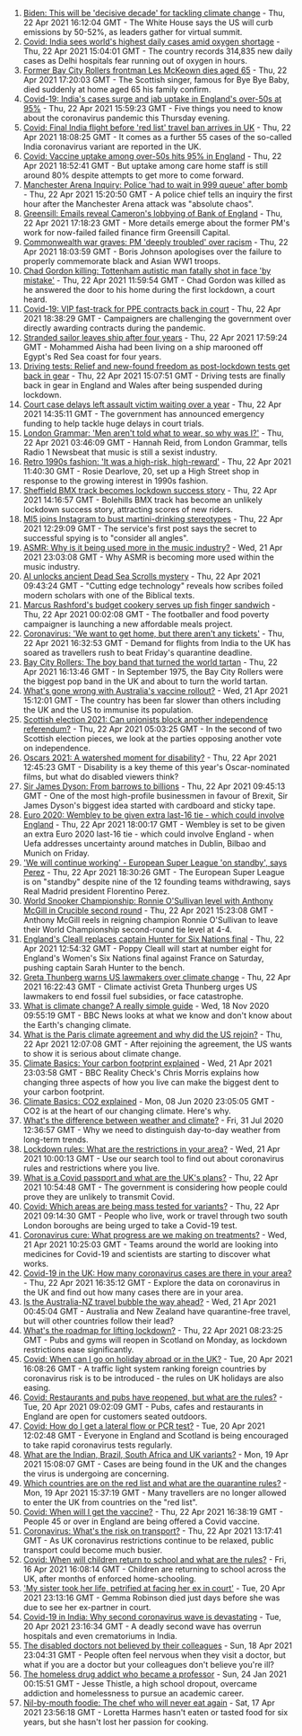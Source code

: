 1. [Biden: This will be 'decisive decade' for tackling climate change](https://www.bbc.co.uk/news/science-environment-56837927) - Thu, 22 Apr 2021 16:12:04 GMT - The White House says the US will curb emissions by 50-52%, as leaders gather for virtual summit.
2. [Covid: India sees world's highest daily cases amid oxygen shortage](https://www.bbc.co.uk/news/world-asia-india-56826645) - Thu, 22 Apr 2021 15:04:01 GMT - The country records 314,835 new daily cases as Delhi hospitals fear running out of oxygen in hours.
3. [Former Bay City Rollers frontman Les McKeown dies aged 65](https://www.bbc.co.uk/news/entertainment-arts-56848233) - Thu, 22 Apr 2021 17:20:03 GMT - The Scottish singer, famous for Bye Bye Baby, died suddenly at home aged 65 his family confirm.
4. [Covid-19: India's cases surge and jab uptake in England's over-50s at 95%](https://www.bbc.co.uk/news/uk-56844943) - Thu, 22 Apr 2021 15:59:23 GMT - Five things you need to know about the coronavirus pandemic this Thursday evening.
5. [Covid: Final India flight before 'red list' travel ban arrives in UK](https://www.bbc.co.uk/news/uk-56848006) - Thu, 22 Apr 2021 18:08:25 GMT - It comes as a further 55 cases of the so-called India coronavirus variant are reported in the UK.
6. [Covid: Vaccine uptake among over-50s hits 95% in England](https://www.bbc.co.uk/news/health-56849874) - Thu, 22 Apr 2021 18:52:41 GMT - But uptake among care home staff is still around 80% despite attempts to get more to come forward.
7. [Manchester Arena Inquiry: Police 'had to wait in 999 queue' after bomb](https://www.bbc.co.uk/news/uk-england-manchester-56845557) - Thu, 22 Apr 2021 15:20:50 GMT - A police chief tells an inquiry the first hour after the Manchester Arena attack was "absolute chaos".
8. [Greensill: Emails reveal Cameron's lobbying of Bank of England](https://www.bbc.co.uk/news/uk-politics-56843359) - Thu, 22 Apr 2021 17:18:23 GMT - More details emerge about the former PM's work for now-failed failed finance firm Greensill Capital.
9. [Commonwealth war graves: PM 'deeply troubled' over racism](https://www.bbc.co.uk/news/uk-56840131) - Thu, 22 Apr 2021 18:03:59 GMT - Boris Johnson apologises over the failure to properly commemorate black and Asian WW1 troops.
10. [Chad Gordon killing: Tottenham autistic man fatally shot in face 'by mistake'](https://www.bbc.co.uk/news/uk-england-london-56846998) - Thu, 22 Apr 2021 11:59:54 GMT - Chad Gordon was killed as he answered the door to his home during the first lockdown, a court heard.
11. [Covid-19: VIP fast-track for PPE contracts back in court](https://www.bbc.co.uk/news/uk-56851877) - Thu, 22 Apr 2021 18:38:29 GMT - Campaigners are challenging the government over directly awarding contracts during the pandemic.
12. [Stranded sailor leaves ship after four years](https://www.bbc.co.uk/news/world-middle-east-56842506) - Thu, 22 Apr 2021 17:59:24 GMT - Mohammed Aisha had been living on a ship marooned off Egypt's Red Sea coast for four years.
13. [Driving tests: Relief and new-found freedom as post-lockdown tests get back in gear](https://www.bbc.co.uk/news/newsbeat-56847378) - Thu, 22 Apr 2021 15:07:51 GMT - Driving tests are finally back in gear in England and Wales after being suspended during lockdown.
14. [Court case delays left assault victim waiting over a year](https://www.bbc.co.uk/news/uk-56765175) - Thu, 22 Apr 2021 14:35:11 GMT - The government has announced emergency funding to help tackle huge delays in court trials.
15. [London Grammar: 'Men aren't told what to wear, so why was I?'](https://www.bbc.co.uk/news/newsbeat-56800957) - Thu, 22 Apr 2021 03:46:09 GMT - Hannah Reid, from London Grammar, tells Radio 1 Newsbeat that music is still a sexist industry.
16. [Retro 1990s fashion: 'It was a high-risk, high-reward'](https://www.bbc.co.uk/news/uk-england-norfolk-56847088) - Thu, 22 Apr 2021 11:40:30 GMT - Rosie Dearlove, 20, set up a High Street shop in response to the growing interest in 1990s fashion.
17. [Sheffield BMX track becomes lockdown success story](https://www.bbc.co.uk/news/uk-england-south-yorkshire-56814250) - Thu, 22 Apr 2021 14:16:57 GMT - Bolehills BMX track has become an unlikely lockdown success story, attracting scores of new riders.
18. [MI5 joins Instagram to bust martini-drinking stereotypes](https://www.bbc.co.uk/news/uk-56840811) - Thu, 22 Apr 2021 12:29:09 GMT - The service's first post says the secret to successful spying is to "consider all angles".
19. [ASMR: Why is it being used more in the music industry?](https://www.bbc.co.uk/news/entertainment-arts-56837707) - Wed, 21 Apr 2021 23:03:08 GMT - Why ASMR is becoming more used within the music industry.
20. [AI unlocks ancient Dead Sea Scrolls mystery](https://www.bbc.co.uk/news/world-middle-east-56842712) - Thu, 22 Apr 2021 09:43:24 GMT - "Cutting edge technology" reveals how scribes foiled modern scholars with one of the Biblical texts.
21. [Marcus Rashford's budget cookery serves up fish finger sandwich](https://www.bbc.co.uk/news/education-56825700) - Thu, 22 Apr 2021 00:02:08 GMT - The footballer and food poverty campaigner is launching a new affordable meals project.
22. [Coronavirus: 'We want to get home, but there aren't any tickets'](https://www.bbc.co.uk/news/business-56846968) - Thu, 22 Apr 2021 16:32:53 GMT - Demand for flights from India to the UK has soared as travellers rush to beat Friday's quarantine deadline.
23. [Bay City Rollers: The boy band that turned the world tartan](https://www.bbc.co.uk/news/uk-scotland-56847111) - Thu, 22 Apr 2021 16:13:46 GMT - In September 1975, the Bay City Rollers were the biggest pop band in the UK and about to turn the world tartan.
24. [What's gone wrong with Australia's vaccine rollout?](https://www.bbc.co.uk/news/world-australia-56825920) - Wed, 21 Apr 2021 15:12:01 GMT - The country has been far slower than others including the UK and the US to immunise its population.
25. [Scottish election 2021: Can unionists block another independence referendum?](https://www.bbc.co.uk/news/uk-scotland-scotland-politics-56835961) - Thu, 22 Apr 2021 05:03:25 GMT - In the second of two Scottish election pieces, we look at the parties opposing another vote on independence.
26. [Oscars 2021: A watershed moment for disability?](https://www.bbc.co.uk/news/entertainment-arts-56825190) - Thu, 22 Apr 2021 12:45:23 GMT - Disability is a key theme of this year's Oscar-nominated films, but what do disabled viewers think?
27. [Sir James Dyson: From barrows to billions](https://www.bbc.co.uk/news/business-46149743) - Thu, 22 Apr 2021 09:45:13 GMT - One of the most high-profile businessmen in favour of Brexit, Sir James Dyson's biggest idea started with cardboard and sticky tape.
28. [Euro 2020: Wembley to be given extra last-16 tie - which could involve England](https://www.bbc.co.uk/sport/football/56852135) - Thu, 22 Apr 2021 18:00:17 GMT - Wembley is set to be given an extra Euro 2020 last-16 tie - which could involve England - when Uefa addresses uncertainty around matches in Dublin, Bilbao and Munich on Friday.
29. ['We will continue working' - European Super League 'on standby', says Perez](https://www.bbc.co.uk/sport/football/56842442) - Thu, 22 Apr 2021 18:30:26 GMT - The European Super League is on "standby" despite nine of the 12 founding teams withdrawing, says Real Madrid president Florentino Perez.
30. [World Snooker Championship: Ronnie O'Sullivan level with Anthony McGill in Crucible second round](https://www.bbc.co.uk/sport/snooker/56838605) - Thu, 22 Apr 2021 15:23:08 GMT - Anthony McGill reels in reigning champion Ronnie O'Sullivan to leave their World Championship second-round tie level at 4-4.
31. [England's Cleall replaces captain Hunter for Six Nations final](https://www.bbc.co.uk/sport/rugby-union/56842952) - Thu, 22 Apr 2021 12:54:32 GMT - Poppy Cleall will start at number eight for England's Women's Six Nations final against France on Saturday, pushing captain Sarah Hunter to the bench.
32. [Greta Thunberg warns US lawmakers over climate change](https://www.bbc.co.uk/news/world-us-canada-56851915) - Thu, 22 Apr 2021 16:22:43 GMT - Climate activist Greta Thunberg urges US lawmakers to end fossil fuel subsidies, or face catastrophe.
33. [What is climate change? A really simple guide](https://www.bbc.co.uk/news/science-environment-24021772) - Wed, 18 Nov 2020 09:55:19 GMT - BBC News looks at what we know and don't know about the Earth's changing climate.
34. [What is the Paris climate agreement and why did the US rejoin?](https://www.bbc.co.uk/news/science-environment-35073297) - Thu, 22 Apr 2021 12:07:08 GMT - After rejoining the agreement, the US wants to show it is serious about climate change.
35. [Climate Basics: Your carbon footprint explained](https://www.bbc.co.uk/news/science-environment-56822950) - Wed, 21 Apr 2021 23:03:58 GMT - BBC Reality Check's Chris Morris explains how changing three aspects of how you live can make the biggest dent to your carbon footprint.
36. [Climate Basics: CO2 explained](https://www.bbc.co.uk/news/science-environment-52926683) - Mon, 08 Jun 2020 23:05:05 GMT - CO2 is at the heart of our changing climate. Here's why.
37. [What's the difference between weather and climate?](https://www.bbc.co.uk/news/science-environment-53608338) - Fri, 31 Jul 2020 12:36:57 GMT - Why we need to distinguish day-to-day weather from long-term trends.
38. [Lockdown rules: What are the restrictions in your area?](https://www.bbc.co.uk/news/uk-54373904) - Wed, 21 Apr 2021 10:00:13 GMT - Use our search tool to find out about coronavirus rules and restrictions where you live.
39. [What is a Covid passport and what are the UK's plans?](https://www.bbc.co.uk/news/explainers-55718553) - Thu, 22 Apr 2021 10:54:48 GMT - The government is considering how people could prove they are unlikely to transmit Covid.
40. [Covid: Which areas are being mass tested for variants?](https://www.bbc.co.uk/news/explainers-54872039) - Thu, 22 Apr 2021 09:14:30 GMT - People who live, work or travel through two south London boroughs are being urged to take a Covid-19 test.
41. [Coronavirus cure: What progress are we making on treatments?](https://www.bbc.co.uk/news/health-52354520) - Wed, 21 Apr 2021 10:25:03 GMT - Teams around the world are looking into medicines for Covid-19 and scientists are starting to discover what works.
42. [Covid-19 in the UK: How many coronavirus cases are there in your area?](https://www.bbc.co.uk/news/uk-51768274) - Thu, 22 Apr 2021 16:35:12 GMT - Explore the data on coronavirus in the UK and find out how many cases there are in your area.
43. [Is the Australia-NZ travel bubble the way ahead?](https://www.bbc.co.uk/news/business-56796943) - Wed, 21 Apr 2021 00:45:04 GMT - Australia and New Zealand have quarantine-free travel, but will other countries follow their lead?
44. [What's the roadmap for lifting lockdown?](https://www.bbc.co.uk/news/explainers-52530518) - Thu, 22 Apr 2021 08:23:25 GMT - Pubs and gyms will reopen in Scotland on Monday, as lockdown restrictions ease significantly.
45. [Covid: When can I go on holiday abroad or in the UK?](https://www.bbc.co.uk/news/explainers-52646738) - Tue, 20 Apr 2021 16:08:26 GMT - A traffic light system ranking foreign countries by coronavirus risk is to be introduced - the rules on UK holidays are also easing.
46. [Covid: Restaurants and pubs have reopened, but what are the rules?](https://www.bbc.co.uk/news/business-52977388) - Tue, 20 Apr 2021 09:02:09 GMT - Pubs, cafes and restaurants in England are open for customers seated outdoors.
47. [Covid: How do I get a lateral flow or PCR test?](https://www.bbc.co.uk/news/health-51943612) - Tue, 20 Apr 2021 12:02:48 GMT - Everyone in England and Scotland is being encouraged to take rapid coronavirus tests regularly.
48. [What are the Indian, Brazil, South Africa and UK variants?](https://www.bbc.co.uk/news/health-55659820) - Mon, 19 Apr 2021 15:08:07 GMT - Cases are being found in the UK and the changes the virus is undergoing are concerning.
49. [Which countries are on the red list and what are the quarantine rules?](https://www.bbc.co.uk/news/explainers-52544307) - Mon, 19 Apr 2021 15:37:19 GMT - Many travellers are no longer allowed to enter the UK from countries on the "red list".
50. [Covid: When will I get the vaccine?](https://www.bbc.co.uk/news/health-55045639) - Thu, 22 Apr 2021 16:38:19 GMT - People 45 or over in England are being offered a Covid vaccine.
51. [Coronavirus: What's the risk on transport?](https://www.bbc.co.uk/news/health-51736185) - Thu, 22 Apr 2021 13:17:41 GMT - As UK coronavirus restrictions continue to be relaxed, public transport could become much busier.
52. [Covid: When will children return to school and what are the rules?](https://www.bbc.co.uk/news/education-51643556) - Fri, 16 Apr 2021 16:08:14 GMT - Children are returning to school across the UK, after months of enforced home-schooling.
53. ['My sister took her life, petrified at facing her ex in court'](https://www.bbc.co.uk/news/uk-56539465) - Tue, 20 Apr 2021 23:13:16 GMT - Gemma Robinson died just days before she was due to see her ex-partner in court.
54. [Covid-19 in India: Why second coronavirus wave is devastating](https://www.bbc.co.uk/news/world-asia-india-56811315) - Tue, 20 Apr 2021 23:16:34 GMT - A deadly second wave has overrun hospitals and even crematoriums in India.
55. [The disabled doctors not believed by their colleagues](https://www.bbc.co.uk/news/disability-56244376) - Sun, 18 Apr 2021 23:04:31 GMT - People often feel nervous when they visit a doctor, but what if you are a doctor but your colleagues don't believe you're ill?
56. [The homeless drug addict who became a professor](https://www.bbc.co.uk/news/stories-55559382) - Sun, 24 Jan 2021 00:15:51 GMT - Jesse Thistle, a high school dropout, overcame addiction and homelessness to pursue an academic career.
57. [Nil-by-mouth foodie: The chef who will never eat again](https://www.bbc.co.uk/news/stories-56688582) - Sat, 17 Apr 2021 23:56:18 GMT - Loretta Harmes hasn't eaten or tasted food for six years, but she hasn't lost her passion for cooking.
